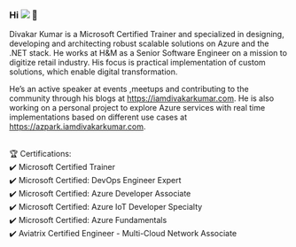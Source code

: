 ### Hi ![](http://estruyf-github.azurewebsites.net/api/VisitorHit?user=Divakar-Kumar&repo=Divakar-Kumar&countColorcountColor&countColor=%23001199) 👋 

Divakar Kumar is a Microsoft Certified Trainer and specialized in designing, developing and architecting robust scalable solutions on Azure and the .NET stack. He works at H&M as a Senior Software Engineer on a mission to digitize retail industry. His focus is practical implementation of custom solutions, which enable digital transformation.

He’s an active speaker at events ,meetups and contributing to the community through his blogs at https://iamdivakarkumar.com. He is also working on a personal project to explore Azure services with real time implementations based on different use cases at https://azpark.iamdivakarkumar.com.

<br />🏆 Certifications:
<br />✔️ Microsoft Certified Trainer
<br />✔️ Microsoft Certified: DevOps Engineer Expert
<br />✔️ Microsoft Certified: Azure Developer Associate
<br />✔️ Microsoft Certified: Azure IoT Developer Specialty
<br />✔️ Microsoft Certified: Azure Fundamentals
<br />✔️ Aviatrix Certified Engineer - Multi-Cloud Network Associate
